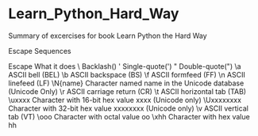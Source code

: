 # Learn_Python_Hard_Way
Summary of excercises for book Learn Python the Hard Way


Escape Sequences

Escape				What it does
\\				Backlash(\)
\'				Single-quote(')
\"				Double-quote(")
\a				ASCII bell (BEL)
\b				ASCII backspace (BS)
\f				ASCII formfeed (FF)
\n				ASCII linefeed (LF)
\N{name}			Character named name in the Unicode database (Unicode Only)
\r				ASCII carriage return (CR)
\t				ASCII horizontal tab (TAB)
\uxxxx				Character with 16-bit hex value xxxx (Unicode only)
\Uxxxxxxxx			Character with 32-bit hex value xxxxxxxx (Unicode only)
\v				ASCII vertical tab (VT)
\ooo				Character with octal value oo
\xhh				Character with hex value hh
